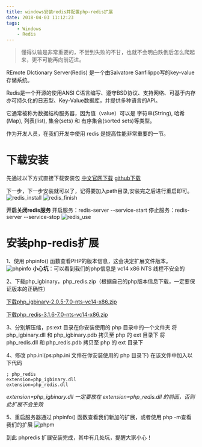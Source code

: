 ```yaml
---
title: windows安装redis并配置php-redis扩展
date: 2018-04-03 11:12:23
tags: 
    - Windows
    - Redis
---
```


> 懂得认输是非常重要的，不尝到失败的不甘，也就不会明白跌倒后怎么爬起来，更不可能再向前迈进。

REmote DIctionary Server(Redis) 是一个由Salvatore Sanfilippo写的key-value存储系统。

Redis是一个开源的使用ANSI C语言编写、遵守BSD协议、支持网络、可基于内存亦可持久化的日志型、Key-Value数据库，并提供多种语言的API。

<!-- more -->

它通常被称为数据结构服务器，因为值（value）可以是 字符串(String), 哈希(Map), 列表(list), 集合(sets) 和 有序集合(sorted sets)等类型。

作为开发人员，在我们开发中使用 redis 是提高性能非常重要的一节。

# 下载安装

先通过以下方式直接下载安装包
[中文官网下载](http://www.redis.net.cn/)
[github下载](https://github.com/MicrosoftArchive/redis/releases)

下一步，下一步安装就可以了，记得要加入path目录,安装完之后进行重启即可。
![redis_install](/img/201804/redis-php/redis_install.png)
![redis_finish](/img/201804/redis-php/redis_finish.png)

**开启关闭redis服务**
开启服务：redis-server --service-start
停止服务：redis-server --service-stop
![redis_use](/img/201804/redis-php/redis_use.png)

# 安装php-redis扩展

1、使用 phpinfo() 函数查看PHP的版本信息，这会决定扩展文件版本。
![phpinfo](/img/201804/redis-php/phpinfo.png)
**小心坑**：可以看到我们的php信息是 vc14 x86 NTS 线程不安全的

2、下载php_igbinary，php_redis.zip（根据自己的php版本信息下载，一定要保证版本的正确性）

[下载php_igbinary-2.0.5-7.0-nts-vc14-x86.zip](http://windows.php.net/downloads/pecl/releases/igbinary/)

[下载php_redis-3.1.6-7.0-nts-vc14-x86.zip](https://windows.php.net/downloads/pecl/releases/redis/)

3、分别解压缩，ps:ext 目录在你安装使用的 php 目录中的一个文件夹
将 php_igbinary.dll 和 php_igbinary.pdb 拷贝至 php 的 ext 目录下
将 php_redis.dll 和 php_redis.pdb 拷贝至 php 的 ext 目录下

4、修改 php.ini(ps:php.ini 文件在你安装使用的 php 目录下) 在该文件中加入以下代码
```
; php_redis
extension=php_igbinary.dll
extension=php_redis.dll
```
*extension=php_igbinary.dll 一定要放在 extension=php_redis.dll 的前面，否则此扩展不会生效*

5、重启服务器通过 phpinfo() 函数查看我们新加的扩展，或者使用 php -m查看我们的扩展
![phpm](/img/201804/redis-php/phpm.png)

到此 phpredis 扩展安装完成，其中有几处坑，提醒大家小心！



